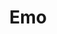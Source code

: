---
title: Emo
crosslinks:
- poppunkers
- Emojerk
- twinkledaddies
- indieheads
- EmoScreamo
- emoscreamo
- Screamo
- zeropointmodule
- sparklepunk
- undelete
- guitarpedals
- Advice
- mathrock
- listentothis
- LateStageCapitalism
- Connecticut
- FrenchWestIndies
- modernrockrevival
- indie_rock
- livven
---
